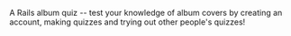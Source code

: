 A Rails album quiz -- test your knowledge of album covers by creating an account, making quizzes and trying out other people's quizzes!